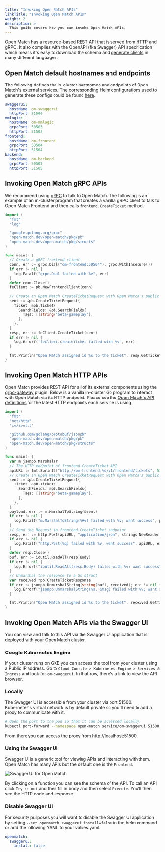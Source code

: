 ```yaml
---
title: "Invoking Open Match APIs"
linkTitle: "Invoking Open Match APIs"
weight: 2
description: >
  This guide covers how you can invoke Open Match APIs.
---
```


Open Match has a resource-based REST API that is served from HTTP and gRPC. It also
complies with the OpenAPI (fka Swagger) API specification which means it's easy to
download the schema and [generate clients](https://swagger.io/tools/swagger-codegen/)
in many different languages.

## Open Match default hostnames and endpoints

The following defines the in-cluster hostnames and endpoints of Open Match's external services. The corresponding Helm configurations used to generate these configs could be found [here](https://github.com/googleforgames/open-match/blob/master/install/helm/open-match/values.yaml).

```yaml
swaggerui:
  hostName: om-swaggerui
  httpPort: 51500
mmlogic:
  hostName: om-mmlogic
  grpcPort: 50503
  httpPort: 51503
frontend:
  hostName: om-frontend
  grpcPort: 50504
  httpPort: 51504
backend:
  hostName: om-backend
  grpcPort: 50505
  httpPort: 51505
```

## Invoking Open Match gRPC APIs

We recommend using [gRPC](https://grpc.io/) to talk to Open Match.
The following is an example of an in-cluster program that creates a vanilla gRPC client to talk to Open Match Frontend and then calls `frontend.CreateTicket` method.

```go
import (
  "fmt"
  "log"

  "google.golang.org/grpc"
  "open-match.dev/open-match/pkg/pb"
  "open-match.dev/open-match/pkg/structs"
)

func main() {
  // Create a gRPC frontend client
  conn, err := grpc.Dial("om-frontend:50504"), grpc.WithInsecure())
  if err != nil {
    log.Fatalf("grpc.Dial failed with %v", err)
  }
  defer conn.Close()
  feClient := pb.NewFrontendClient(conn)

  // Create an Open Match CreateTicketRequest with Open Match's public package
  sent := &pb.CreateTicketRequest{
    Ticket: &pb.Ticket{
      SearchFields: &pb.SearchFields{
        Tags: []string{"beta-gameplay"},
      },
    },
  }
  resp, err := feClient.CreateTicket(sent)
  if err != nil {
    log.Errorf("feClient.CreateTicket failed with %v", err)
  }

  fmt.Println("Open Match assigned id %s to the ticket", resp.GetTicket().GetId())
}
```

## Invoking Open Match HTTP APIs

Open Match provides REST API for all of its external components using the [grpc-gateway](https://github.com/grpc-ecosystem/grpc-gateway) plugin.
Below is a vanilla in-cluster Go program to interact with Open Match via its HTTP endpoint. Please see the [Open Match's API definitions](https://github.com/googleforgames/open-match/tree/master/api) for the latest HTTP endpoints each service is using.

```go
import (
  "fmt"
  "net/http"
  "io/ioutil"

  "github.com/golang/protobuf/jsonpb"
  "open-match.dev/open-match/pkg/pb"
  "open-match.dev/open-match/pkg/structs"
)

func main() {
  var m jsonpb.Marshaler
  // The HTTP endpoint of frontend.CreateTicket API
  apiURL := fmt.Sprintf("http://om-frontend:%d/v1/frontend/tickets", 51504)
  // Create an Open Match CreateTicketRequest with Open Match's public package
  sent := &pb.CreateTicketRequest{
    Ticket: &pb.Ticket{
      SearchFields: &pb.SearchFields{
        Tags: []string{"beta-gameplay"},
      },
    },
  }
  payload, err := m.MarshalToString(&sent)
  if err != nil {
    log.Fatalf("m.MarshalToString(%#v) failed with %v; want success", payload, err)
  }
  // Send the Request to frontend.CreateTicket endpoint
  resp, err := http.Post(apiURL, "application/json", strings.NewReader(payload))
  if err != nil {
    log.Fatalf("http.Post(%q) failed with %v, want success", apiURL, err)
  }
  defer resp.Close()
  buf, err := ioutil.ReadAll(resp.Body)
  if err != nil {
    log.Errorf("ioutil.ReadAll(resp.Body) failed with %v; want success", err)
  }
  // Unmarshal the response to a Go struct
  var received *pb.CreateTicketResponse
  if err := jsonpb.UnmarshalString(string(buf), received); err != nil {
    log.Errorf("jsonpb.UnmarshalString(%s, &msg) failed with %v; want success", buf, err)
  }

  fmt.Println("Open Match assigned id %s to the ticket", received.GetTicket().GetId())
}
```

## Invoking Open Match APIs via the Swagger UI

You can view and talk to this API via the Swagger UI application that is deployed with your Open Match cluster.

### Google Kubernetes Engine

If your cluster runs on GKE you can access the tool from your cluster using a Public IP address.
Go to `Cloud Console > Kubernetes Engine > Services & Ingress` and look for `om-swaggerui`.
In that row, there's a link to view the API browser.

### Locally

The Swagger UI is accessible from your cluster via port 51500. Kubernetes's virtual network is by default private so you'll need to add a proxy to communicate with it.

```bash
# Open the port to the pod so that it can be accessed locally.
kubectl port-forward --namespace open-match service/om-swaggerui 51500:51500
```

From there you can access the proxy from http://localhost:51500.

### Using the Swagger UI

Swagger UI is a generic tool for viewing APIs and interacting with them.
Open Match has many APIs but the default one is the `Frontend`.

![Swagger UI for Open Match](../../../images/guides/api-swaggerui.png)

By clicking on a function you can see the schema of the API. To call an API click
`Try it out` and then fill in body and then select `Execute`. You'll then see the
HTTP code and response.

### Disable Swagger UI

For security purposes you will want to disable the Swagger UI application by setting
`--set openmatch.swaggerui.install=false` in the helm command or add the following
YAML to your values.yaml.

```yaml
openmatch:
  swaggerui:
    install: false
```
